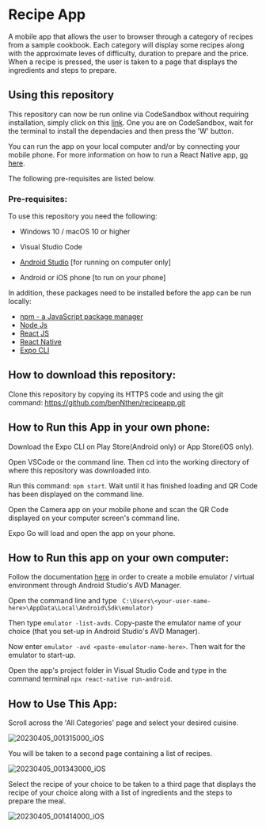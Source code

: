 # Recipe App

A mobile app that allows the user to browser through a category of recipes from a sample cookbook. Each category will display some recipes along with the approximate  leves of difficulty, duration to prepare and the price. When a recipe is pressed, the user is taken to a page that displays the ingredients and steps to prepare.

## Using this repository

This repository can now be run online via CodeSandbox without requiring installation, simply click on this [link](https://codesandbox.io/p/github/benNthen/recipeapp/main?layout=%257B%2522activeFilepath%2522%253A%2522%252FREADME.md%2522%252C%2522openFiles%2522%253A%255B%2522%252FREADME.md%2522%255D%252C%2522sidebarPanel%2522%253A%2522EXPLORER%2522%252C%2522gitSidebarPanel%2522%253A%2522COMMIT%2522%252C%2522fullScreenDevtools%2522%253Afalse%252C%2522rootPanelGroup%2522%253A%257B%2522direction%2522%253A%2522vertical%2522%252C%2522type%2522%253A%2522PANEL_GROUP%2522%252C%2522id%2522%253A%2522DEVTOOLS_PANELS%2522%252C%2522panels%2522%253A%255B%257B%2522type%2522%253A%2522PANEL%2522%252C%2522panelType%2522%253A%2522TABS%2522%252C%2522id%2522%253A%2522clh5p5mda0009356kh88i9tnl%2522%257D%255D%252C%2522sizes%2522%253A%255B100%255D%257D%252C%2522tabbedPanels%2522%253A%257B%2522clh5p5mda0009356kh88i9tnl%2522%253A%257B%2522id%2522%253A%2522clh5p5mda0009356kh88i9tnl%2522%252C%2522activeTabId%2522%253A%2522clh5p95lm00eh356kd0m4t9xz%2522%252C%2522tabs%2522%253A%255B%257B%2522type%2522%253A%2522TASK_LOG%2522%252C%2522taskId%2522%253A%2522start%2522%252C%2522id%2522%253A%2522clh5p67w10069356k16e3jy5c%2522%257D%252C%257B%2522type%2522%253A%2522TASK_PORT%2522%252C%2522taskId%2522%253A%2522start%2522%252C%2522port%2522%253A19000%252C%2522id%2522%253A%2522clh5p6a6900b4356kdlrec9oo%2522%252C%2522path%2522%253A%2522%252F%2522%257D%252C%257B%2522type%2522%253A%2522TASK_PORT%2522%252C%2522taskId%2522%253A%2522start%2522%252C%2522port%2522%253A19006%252C%2522id%2522%253A%2522clh5p95lm00eh356kd0m4t9xz%2522%252C%2522path%2522%253A%2522%252F%2522%257D%255D%257D%257D%252C%2522showSidebar%2522%253Atrue%252C%2522showDevtools%2522%253Atrue%252C%2522sidebarPanelSize%2522%253A15%252C%2522editorPanelSize%2522%253A62.3828125%252C%2522devtoolsPanelSize%2522%253A21.3671875%257D). One you are on CodeSandbox, wait for the terminal to install the dependacies and then press the 'W' button. 

You can run the app on your local computer and/or by connecting your mobile phone. 
For more information on how to run a React Native app, [go here](https://reactnative.dev/docs/environment-setup).

The following pre-requisites are listed below.
### Pre-requisites:

To use this repository you need the following:
 - Windows 10 / macOS 10  or higher
 - Visual Studio Code
 
 - [Android Studio](https://developer.android.com/studio) [for running on computer only]
 - Android or iOS phone [to run on your phone]
 
 In addition, these packages need to be installed before the app can be run locally:
 - [npm - a JavaScript package manager](https://www.npmjs.com/package/npm)
 - [Node Js](https://nodejs.org/en/)
 - [React JS](https://reactjs.org/)
 - [React Native](https://reactnative.dev/)
 - [Expo CLI](https://docs.expo.dev/bare/installing-expo-modules/)
 
 ## How to download this repository:

Clone this repository by copying its HTTPS code and using the git command: https://github.com/benNthen/recipeapp.git

## How to Run this App in your own phone:

Download the Expo CLI on Play Store(Android only) or App Store(iOS only).

Open VSCode or the command line. Then cd into the working directory of where this repository was downloaded into.

Run this command: `npm start`. Wait until it has finished loading and QR Code has been displayed on the command line.

Open the Camera app on your mobile phone and scan the QR Code displayed on your computer screen's command line.

Expo Go will load and open the app on your phone.
 
 ## How to Run this app on your own computer:
 
 Follow the documentation [here](https://developer.android.com/studio/intro/update#sdk-manager) in order to create a mobile emulator / virtual environment through Android Studio's AVD Manager.
 
 Open the command line and type ` C:\Users\<your-user-name-here>\AppData\Local\Android\Sdk\emulator)`
 
 Then type `emulator -list-avds`. Copy-paste the emulator name of your choice (that you set-up in Android Studio's AVD Manager).
 
 Now enter `emulator -avd <paste-emulator-name-here>`. Then wait for the emulator to start-up.
 
 Open the app's project folder in Visual Studio Code and type in the command terminal `npx react-native run-android`.
 
 ## How to Use This App:
 
 Scroll across the 'All Categories' page and select your desired cuisine. 
 
 ![20230405_001315000_iOS](https://user-images.githubusercontent.com/53241776/229950860-45e3aef7-5943-40d4-ad8c-78409ef06991.png)

 You will be taken to a second page containing a list of recipes. 
 
 ![20230405_001343000_iOS](https://user-images.githubusercontent.com/53241776/229950881-69afe063-5bcc-452b-b1da-c8700777b603.png)

 Select the recipe of your choice to be taken to a third page that displays the recipe of your choice along with a list of ingredients and the steps to prepare the meal.
 
 ![20230405_001414000_iOS](https://user-images.githubusercontent.com/53241776/229950910-dac1e25f-39f4-407a-b798-4b2479148d99.png)
